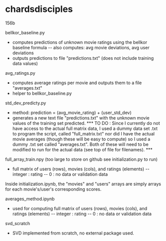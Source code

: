 # chardsdisciples
156b

bellkor_baseline.py
  - computes predictions of unknown movie ratings using the bellkor baseline formula
      -- also computes: avg movie deviations, avg user deviations
  - outputs predictions to file "predictions.txt" (does not include training data values)
  

avg_ratings.py
  - computes average ratings per movie and outputs them to a file "averages.txt"
  - helper to bellkor_baseline.py

std_dev_predicty.py
  - method: prediction = (avg_movie_rating) + (user_std_dev)
  - generates a new text file "predictions.txt" with the unknown movie values of the training set predicted.
*** TO DO : Since I currently do not have access to the actual full matrix data, I used a dummy data set .txt to program the script, called "full_matrix.txt" nor did I have the actual movie averages (though these will be easy to compute) so I used a dummy .txt set called "averages.txt". Both of these will need to be modified to run for the actual data (see top of file for filenames). ***

full_array_train.npy (too large to store on github see initialization.py to run) 
  - full matrix of users (rows), movies (cols), and ratings (elements)
      -- integer : rating
      -- 0 : no data or validation data

Inside initialization.ipynb, the "movies" and "users" arrays are simply arrays for each movie's/user's corresponding scores.  

averages_method.ipynb
  - used for computing full matrix of users (rows), movies (cols), and ratings (elements)
      -- integer : rating
      -- 0 : no data or validation data
  
svd_scratch
  - SVD implemented from scratch, no external package used.
